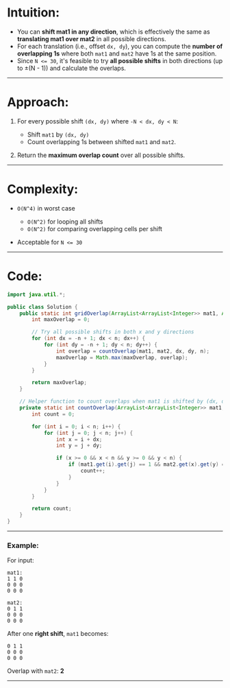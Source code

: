 # Intuition:

* You can **shift mat1 in any direction**, which is effectively the same as **translating mat1 over mat2** in all possible directions.
* For each translation (i.e., offset `dx, dy`), you can compute the **number of overlapping 1s** where both `mat1` and `mat2` have 1s at the same position.
* Since `N <= 30`, it's feasible to try **all possible shifts** in both directions (up to ±(N - 1)) and calculate the overlaps.

---

# Approach:

1. For every possible shift `(dx, dy)` where `-N < dx, dy < N`:

   * Shift `mat1` by `(dx, dy)`
   * Count overlapping 1s between shifted `mat1` and `mat2`.
2. Return the **maximum overlap count** over all possible shifts.

---

# Complexity:

* `O(N^4)` in worst case

  * `O(N^2)` for looping all shifts
  * `O(N^2)` for comparing overlapping cells per shift
* Acceptable for `N <= 30`

---

# Code:

```java
import java.util.*;

public class Solution {
    public static int gridOverlap(ArrayList<ArrayList<Integer>> mat1, ArrayList<ArrayList<Integer>> mat2, int n) {
        int maxOverlap = 0;

        // Try all possible shifts in both x and y directions
        for (int dx = -n + 1; dx < n; dx++) {
            for (int dy = -n + 1; dy < n; dy++) {
                int overlap = countOverlap(mat1, mat2, dx, dy, n);
                maxOverlap = Math.max(maxOverlap, overlap);
            }
        }

        return maxOverlap;
    }

    // Helper function to count overlaps when mat1 is shifted by (dx, dy)
    private static int countOverlap(ArrayList<ArrayList<Integer>> mat1, ArrayList<ArrayList<Integer>> mat2, int dx, int dy, int n) {
        int count = 0;

        for (int i = 0; i < n; i++) {
            for (int j = 0; j < n; j++) {
                int x = i + dx;
                int y = j + dy;

                if (x >= 0 && x < n && y >= 0 && y < n) {
                    if (mat1.get(i).get(j) == 1 && mat2.get(x).get(y) == 1) {
                        count++;
                    }
                }
            }
        }

        return count;
    }
}
```

---

### Example:

For input:

```
mat1:
1 1 0
0 0 0
0 0 0

mat2:
0 1 1
0 0 0
0 0 0
```

After one **right shift**, `mat1` becomes:

```
0 1 1
0 0 0
0 0 0
```

Overlap with `mat2`: **2**

---
